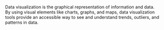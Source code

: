 Data visualization is the graphical representation of information and data. By using visual elements like charts, graphs, and maps, data visualization tools provide an 
accessible way to see and understand trends, outliers, and patterns in data. 
